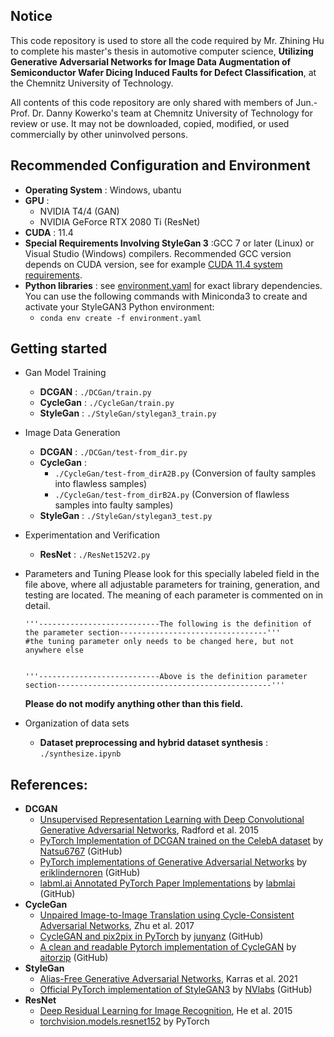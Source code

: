 ## Notice

This code repository is used to store all the code required by Mr. Zhining Hu to complete his master's thesis in automotive computer science, **Utilizing Generative Adversarial Networks for Image Data Augmentation of Semiconductor Wafer Dicing Induced Faults for Defect Classification**, at the Chemnitz University of Technology.

All contents of this code repository are only shared with members of Jun.-Prof. Dr. Danny Kowerko's team at Chemnitz University of Technology for review or use. It may not be downloaded, copied, modified, or used commercially by other uninvolved persons.

## Recommended Configuration and Environment
* **Operating System** : Windows, ubantu
* **GPU** :
  - NVIDIA T4/4 (GAN)
  - NVIDIA GeForce RTX 2080 Ti (ResNet)
* **CUDA** : 11.4
* **Special Requirements Involving StyleGan 3** :GCC 7 or later (Linux) or Visual Studio (Windows) compilers.  Recommended GCC version depends on CUDA version, see for example [CUDA 11.4 system requirements](https://docs.nvidia.com/cuda/archive/11.4.1/cuda-installation-guide-linux/index.html#system-requirements).
* **Python libraries** : see [environment.yaml](./environment.yaml) for exact library dependencies.  You can use the following commands with Miniconda3 to create and activate your StyleGAN3 Python environment:
  - `conda env create -f environment.yaml`


## Getting started
* Gan Model Training
  - **DCGAN** : `./DCGan/train.py`
  - **CycleGan** : `./CycleGan/train.py`
  - **StyleGan** : `./StyleGan/stylegan3_train.py`

* Image Data Generation
  - **DCGAN** : `./DCGan/test-from_dir.py`
  - **CycleGan** :
    - `./CycleGan/test-from_dirA2B.py` (Conversion of faulty samples into flawless samples)
    - `./CycleGan/test-from_dirB2A.py` (Conversion of flawless samples into faulty samples)
  - **StyleGan** : `./StyleGan/stylegan3_test.py`

* Experimentation and Verification
  - **ResNet** : `./ResNet152V2.py`

* Parameters and Tuning
  Please look for this specially labeled field in the file above, where all adjustable parameters for training, generation, and testing are located. The meaning of each parameter is commented on in detail.
  ```
  '''---------------------------The following is the definition of the parameter section---------------------------------'''
  #the tuning parameter only needs to be changed here, but not anywhere else
  

  '''---------------------------Above is the definition parameter section------------------------------------------------'''
  ```
  **Please do not modify anything other than this field.**

* Organization of data sets
  - **Dataset preprocessing and hybrid dataset synthesis** : `./synthesize.ipynb`

## References:
* **DCGAN**
  - [Unsupervised Representation Learning with Deep Convolutional Generative Adversarial Networks](https://arxiv.org/abs/1511.06434), Radford et al. 2015
  - [PyTorch Implementation of DCGAN trained on the CelebA dataset](https://github.com/Natsu6767/DCGAN-PyTorch) by [Natsu6767](https://github.com/Natsu6767) (GitHub)
  - [PyTorch implementations of Generative Adversarial Networks](https://github.com/eriklindernoren/PyTorch-GAN) by [eriklindernoren](https://github.com/eriklindernoren) (GitHub)
  - [labml.ai Annotated PyTorch Paper Implementations](https://github.com/labmlai/annotated_deep_learning_paper_implementations) by [labmlai](https://github.com/labmlai) (GitHub)
* **CycleGan**
  - [Unpaired Image-to-Image Translation using Cycle-Consistent Adversarial Networks](https://arxiv.org/abs/1703.10593), Zhu et al. 2017
  - [CycleGAN and pix2pix in PyTorch](https://github.com/junyanz/pytorch-CycleGAN-and-pix2pix) by [junyanz](https://github.com/junyanz) (GitHub)
  - [A clean and readable Pytorch implementation of CycleGAN](https://github.com/aitorzip/PyTorch-CycleGAN) by [aitorzip](https://github.com/aitorzip) (GitHub)
* **StyleGan**
  - [Alias-Free Generative Adversarial Networks](https://arxiv.org/abs/1703.10593), Karras et al. 2021
  - [Official PyTorch implementation of StyleGAN3](https://github.com/NVlabs/stylegan3) by [NVlabs](https://github.com/NVlabs) (GitHub)
* **ResNet**
  - [Deep Residual Learning for Image Recognition](https://arxiv.org/abs/1512.03385v1), He et al. 2015
  - [torchvision.models.resnet152](https://pytorch.org/vision/stable/models/generated/torchvision.models.resnet152.html) by PyTorch
